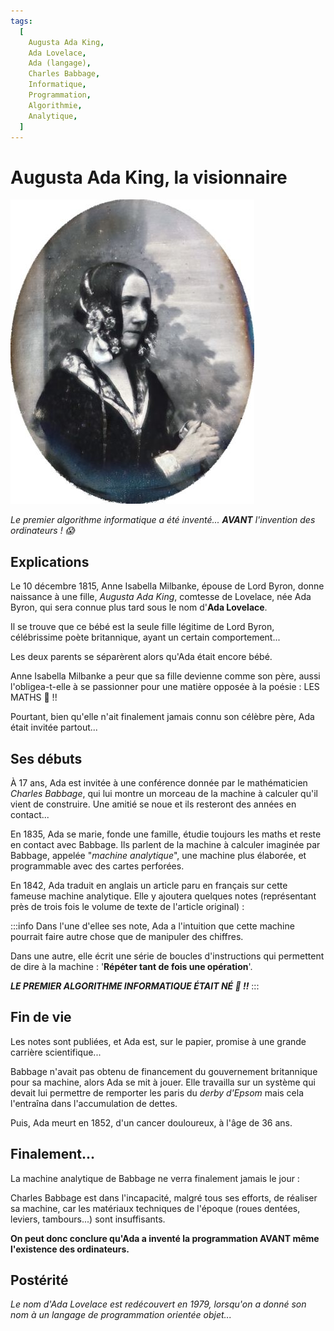 ```yaml
---
tags:
  [
    Augusta Ada King,
    Ada Lovelace,
    Ada (langage),
    Charles Babbage,
    Informatique,
    Programmation,
    Algorithmie,
    Analytique,
  ]
---
```


# Augusta Ada King, la visionnaire

![Augusta Ada King](./Images/Lovelace.jpeg)

_Le premier algorithme informatique a été inventé... **AVANT** l'invention des ordinateurs ! 😱_

## Explications

Le 10 décembre 1815, Anne Isabella Milbanke, épouse de Lord Byron, donne naissance à une fille, _Augusta Ada King_, comtesse de Lovelace, née Ada Byron, qui sera connue plus tard sous le nom d'**Ada Lovelace**.

Il se trouve que ce bébé est la seule fille légitime de Lord Byron, célébrissime poète britannique, ayant un certain comportement...

Les deux parents se séparèrent alors qu'Ada était encore bébé.

Anne Isabella Milbanke a peur que sa fille devienne comme son père, aussi l'obligea-t-elle à se passionner pour une matière opposée à la poésie :
LES MATHS 🔢 !!

Pourtant, bien qu'elle n'ait finalement jamais connu son célèbre père, Ada était invitée partout...

## Ses débuts

À 17 ans, Ada est invitée à une conférence donnée par le mathématicien _Charles Babbage_, qui lui montre un morceau de la machine à calculer qu'il vient de construire. Une amitié se noue et ils resteront des années en contact...

En 1835, Ada se marie, fonde une famille, étudie toujours les maths et reste en contact avec Babbage. Ils parlent de la machine à calculer imaginée par Babbage, appelée "_machine analytique_", une machine plus élaborée, et programmable avec des cartes perforées.

En 1842, Ada traduit en anglais un article paru en français sur cette fameuse machine analytique. Elle y ajoutera quelques notes (représentant près de trois fois le volume de texte de l'article original) :

:::info
Dans l'une d'ellee ses note, Ada a l'intuition que cette machine pourrait faire autre chose que de manipuler des chiffres.

Dans une autre, elle écrit une série de boucles d'instructions qui permettent de dire à la machine : '**Répéter tant de fois une opération**'.

**_LE PREMIER ALGORITHME INFORMATIQUE ÉTAIT NÉ 🐣 !!_**
:::

## Fin de vie

Les notes sont publiées, et Ada est, sur le papier, promise à une grande carrière scientifique...

Babbage n'avait pas obtenu de financement du gouvernement britannique pour sa machine, alors Ada se mit à jouer. Elle travailla sur un système qui devait lui permettre de remporter les paris du _derby d'Epsom_ mais cela l'entraîna dans l'accumulation de dettes.

Puis, Ada meurt en 1852, d'un cancer douloureux, à l'âge de 36 ans.

## Finalement...

La machine analytique de Babbage ne verra finalement jamais le jour :

Charles Babbage est dans l'incapacité, malgré tous ses efforts, de réaliser sa machine, car les matériaux techniques de l'époque (roues dentées, leviers, tambours...) sont insuffisants.

**On peut donc conclure qu'Ada a inventé la programmation **AVANT** même l'existence des ordinateurs.**

## Postérité

_Le nom d'Ada Lovelace est redécouvert en 1979, lorsqu'on a donné son nom à un langage de programmation orientée objet..._
